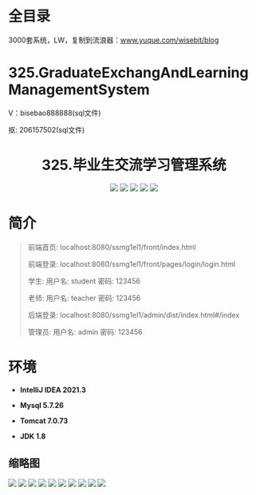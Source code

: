 # 全目录

3000套系统，LW，复制到流浪器：www.yuque.com/wisebit/blog

# 325.GraduateExchangAndLearningManagementSystem

<p>V：bisebao888888(sql文件)</p>
<p>抠: 206157502(sql文件)</p>

<p><h1 align="center">325.毕业生交流学习管理系统</h1></p>


<p align="center">
	<img src="https://img.shields.io/badge/jdk-1.8-orange.svg"/>
    <img src="https://img.shields.io/badge/spring-5.x-lightgrey.svg"/>
    <img src="https://img.shields.io/badge/springmvc-3.x-blue.svg"/>
    <img src="https://img.shields.io/badge/mybatis-5.x-yellow.svg"/>
    <img src="https://img.shields.io/badge/vue-3.x-blue.svg"/>
</p>

# 简介
>
> 
>
> 前端首页: localhost:8080/ssmg1el1/front/index.html
>
> 前端登录: localhost:8080/ssmg1el1/front/pages/login/login.html
>
> 学生: 用户名: student 密码: 123456
>
> 老师: 用户名: teacher 密码: 123456
>
> 后端登录: localhost:8080/ssmg1el1/admin/dist/index.html#/index
>
> 管理员: 用户名: admin 密码: 123456
>

# 环境

- <b>IntelliJ IDEA 2021.3</b>

- <b>Mysql 5.7.26</b>

- <b>Tomcat 7.0.73</b>

- <b>JDK 1.8</b>




## 缩略图

![](https://bitwise.oss-cn-heyuan.aliyuncs.com/2024/9/10/4f8f695e-8495-4bbc-b779-c7a2b61a6c1f.png)
![](https://bitwise.oss-cn-heyuan.aliyuncs.com/2024/9/10/214c2526-0834-4ee2-a508-aca0cb58cda2.png)
![](https://bitwise.oss-cn-heyuan.aliyuncs.com/2024/9/10/0e0bace7-d58a-4da0-9e14-c77cc1a28403.png)
![](https://bitwise.oss-cn-heyuan.aliyuncs.com/2024/9/10/78c5d87b-0d14-492b-8ca4-cda599c8e2a6.png)
![](https://bitwise.oss-cn-heyuan.aliyuncs.com/2024/9/10/eea838fc-4c08-407a-bdbe-de266a70f752.png)
![](https://bitwise.oss-cn-heyuan.aliyuncs.com/2024/9/10/d4f58ebf-f09b-49a7-b3a1-3a4d2f205eef.png)
![](https://bitwise.oss-cn-heyuan.aliyuncs.com/2024/9/10/d54b312f-83ab-4ee1-804e-0830da69c5d3.png)
![](https://bitwise.oss-cn-heyuan.aliyuncs.com/2024/9/10/28aaf38b-6c2e-4040-9412-389cb9239e94.png)
![](https://bitwise.oss-cn-heyuan.aliyuncs.com/2024/9/10/bd491d50-9b91-4dcb-8250-58c35dc48b25.png)
![](https://bitwise.oss-cn-heyuan.aliyuncs.com/2024/9/10/e5bc3bdb-a515-4a52-8ef4-31d30058372a.png)







